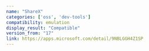 ```yaml
---
name: "ShareX"
categories: ['oss', 'dev-tools']
compatibility: emulation
display_result: "Compatible"
version_from: "17"
link: https://apps.microsoft.com/detail/9NBLGGH4Z1SP
---
```

